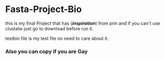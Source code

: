 # Fasta-Project-Bio
this is my final Project that has (***inspiration***) from prin
and if you can't use clustalw just go to download before run it.

testbio file is my test file no need to care about it.

### Also you can copy if you are Gay
